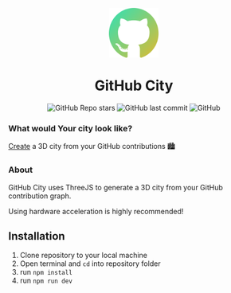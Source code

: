<p align="center"><img align="center" src="./favicon.svg" width=100 height=100>
<h1 align="center">GitHub City</h1></p>

<p align="center">
  <img alt="GitHub Repo stars" src="https://img.shields.io/github/stars/honzaap/GitHubCity?style=flat-square">
  <img alt="GitHub last commit" src="https://img.shields.io/github/last-commit/honzaap/GitHubCity?color=2411ed&style=flat-square">
  <img alt="GitHub" src="https://img.shields.io/github/license/honzaap/GitHubCity?style=flat-square">
</p>

### What would Your city look like?

<p><a href="https://honzaap.github.io/GithubCity/">Create</a> a 3D city from your GitHub contributions 🏙</p>

### About

<p>GitHub City uses ThreeJS to generate a 3D city from your GitHub contribution graph.</p>
<p>Using hardware acceleration is highly recommended!</p>

## Installation

1. Clone repository to your local machine
2. Open terminal and `cd` into repository folder
3. run `npm install`
4. run `npm run dev`
